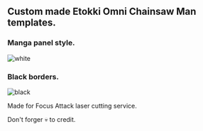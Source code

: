 ## Custom made Etokki Omni Chainsaw Man templates.

### Manga panel style.
![white](https://user-images.githubusercontent.com/80072600/183096501-658af6f9-8ba1-4635-8b02-c011f4cd7708.png)

### Black borders.
![black](https://user-images.githubusercontent.com/80072600/183096546-b359759a-1abd-40f3-b8d0-a22fd855cb3e.png)

Made for Focus Attack laser cutting service.

Don't forger 💀 to credit.
